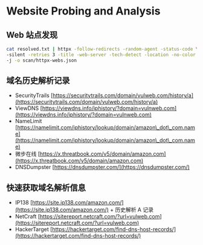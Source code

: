 # Website Probing and Analysis

## Web 站点发现

```bash
cat resolved.txt | httpx -follow-redirects -random-agent -status-code \
-silent -retries 3 -title -web-server -tech-detect -location -no-color \
-j -o scan/httpx-webs.json
```

## 域名历史解析记录

* SecurityTrails [https://securitytrails.com/domain/vulweb.com/history/a](https://securitytrails.com/domain/vulweb.com/history/a)
* ViewDNS [https://viewdns.info/iphistory/?domain=vulnweb.com](https://viewdns.info/iphistory/?domain=vulnweb.com)
* NameLimit [https://namelimit.com/iphistory/lookup/domain/amazon\_dot\_com.name](https://namelimit.com/iphistory/lookup/domain/amazon\_dot\_com.name)
* 微步在线 [https://x.threatbook.com/v5/domain/amazon.com](https://x.threatbook.com/v5/domain/amazon.com)
* DNSDumpster [https://dnsdumpster.com/](https://dnsdumpster.com/)

## 快速获取域名解析信息

* IP138 [https://site.ip138.com/amazon.com/](https://site.ip138.com/amazon.com/) + 历史解析 A 记录
* NetCraft [https://sitereport.netcraft.com/?url=vulweb.com](https://sitereport.netcraft.com/?url=vulweb.com)
* HackerTarget [https://hackertarget.com/find-dns-host-records/](https://hackertarget.com/find-dns-host-records/)

